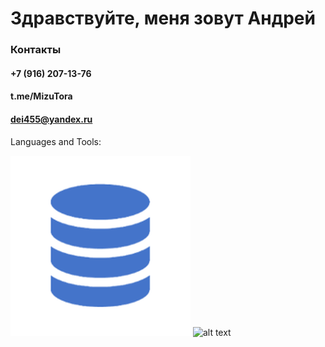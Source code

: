 # Здравствуйте, меня зовут Андрей

### Контакты
#### +7 (916) 207-13-76  
#### t.me/MizuTora
#### dei455@yandex.ru


Languages and Tools:

![alt text](https://raw.githubusercontent.com/github/explore/80688e429a7d4ef2fca1e82350fe8e3517d3494d/topics/sql/sql.png) ![alt text](https://d3mxt5v3yxgcsr.cloudfront.net/courses/15007/course_15007_image.png?v=1.0)
